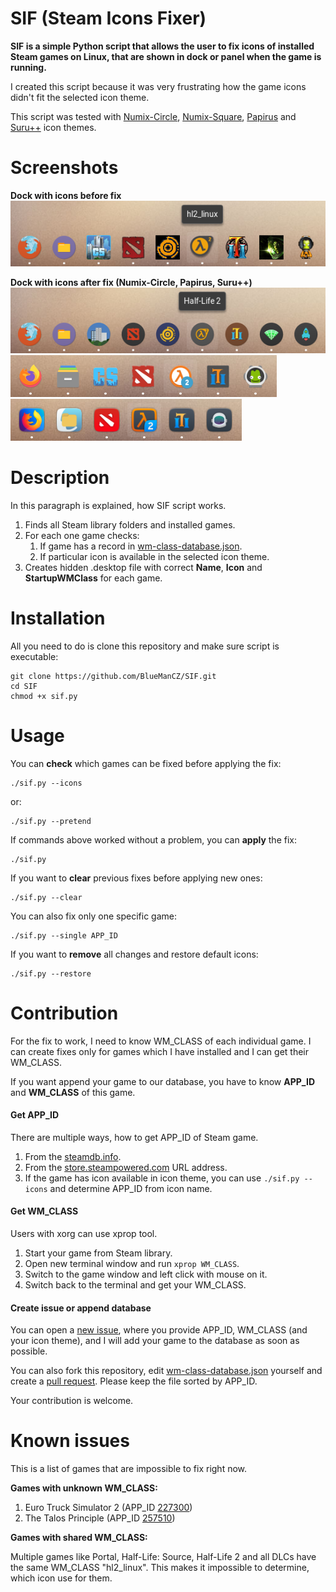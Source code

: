 # SIF (Steam Icons Fixer)

**SIF is a simple Python script that allows the user to fix icons 
of installed Steam games on Linux, that are shown in dock or panel
when the game is running.**

I created this script because it was very frustrating how the game
icons didn't fit the selected icon theme.

This script was tested with
[Numix-Circle](https://github.com/numixproject/numix-icon-theme-circle),
[Numix-Square](https://github.com/numixproject/numix-icon-theme-square),
[Papirus](https://github.com/PapirusDevelopmentTeam/papirus-icon-theme)
and [Suru++](https://github.com/gusbemacbe/suru-plus/) icon themes.

# Screenshots

**Dock with icons before fix**<br>
![Dock with icons before fix](images/default-dock.png)

**Dock with icons after fix (Numix-Circle, Papirus, Suru++)**<br>
![Dock with icons after fix](images/numix-circle-dock.png)
![Dock with icons after fix](images/papirus-dock.png)
![Dock with icons after fix](images/suru-plus-dock.png)

# Description

In this paragraph is explained, how SIF script works.

1. Finds all Steam library folders and installed games.
2. For each one game checks:
    1. If game has a record in [wm-class-database.json](https://github.com/BlueManCZ/SIF/blob/master/wm-class-database.json).
    2. If particular icon is available in the selected icon theme.
3. Creates hidden .desktop file with correct **Name**, **Icon** and **StartupWMClass** for each game.

# Installation

All you need to do is clone this repository and make sure script is executable:
```
git clone https://github.com/BlueManCZ/SIF.git
cd SIF
chmod +x sif.py
```

# Usage

You can **check** which games can be fixed before applying the fix:
```
./sif.py --icons
```
or:
```
./sif.py --pretend
```
If commands above worked without a problem, you can **apply** the fix:
```
./sif.py 
```
If you want to **clear** previous fixes before applying new ones:
```
./sif.py --clear
```
You can also fix only one specific game:
```
./sif.py --single APP_ID
```
If you want to **remove** all changes and restore default icons:
```
./sif.py --restore
```

# Contribution

For the fix to work, I need to know WM_CLASS of each individual game.
I can create fixes only for games which I have installed and I can get
their WM_CLASS.

If you want append your game to our database, you have to know **APP_ID**
and **WM_CLASS** of this game.

#### Get APP_ID

There are multiple ways, how to get APP_ID of Steam game.

1. From the [steamdb.info](https://steamdb.info/).
2. From the [store.steampowered.com](https://store.steampowered.com/) URL address.
3. If the game has icon available in icon theme, you can use `./sif.py --icons` and determine APP_ID from icon name.

#### Get WM_CLASS

Users with xorg can use xprop tool.

1. Start your game from Steam library.
2. Open new terminal window and run `xprop WM_CLASS`.
3. Switch to the game window and left click with mouse on it.
4. Switch back to the terminal and get your WM_CLASS.

#### Create issue or append database 

You can open a [new issue](https://github.com/BlueManCZ/SIF/issues), where you provide APP_ID, WM_CLASS (and your icon theme),
and I will add your game to the database as soon as possible.

You can also fork this repository, edit  [wm-class-database.json](https://github.com/BlueManCZ/SIF/blob/master/wm-class-database.json)
yourself and create a [pull request](https://github.com/BlueManCZ/SIF/pulls). Please keep the file sorted by APP_ID.

Your contribution is welcome.

# Known issues

This is a list of games that are impossible to fix right now.

**Games with unknown WM_CLASS:**

1. Euro Truck Simulator 2 (APP_ID [227300](https://steamdb.info/app/227300/))
2. The Talos Principle (APP_ID [257510](https://steamdb.info/app/257510/))

**Games with shared WM_CLASS:**

Multiple games like Portal, Half-Life: Source, Half-Life 2 and all DLCs have the same WM_CLASS "hl2_linux".
This makes it impossible to determine, which icon use for them.